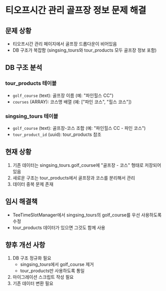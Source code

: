 # 티오프시간 관리 골프장 정보 문제 해결

## 문제 상황
- 티오프시간 관리 페이지에서 골프장 드롭다운이 비어있음
- DB 구조가 복잡함 (singsing_tours와 tour_products 모두 골프장 정보 포함)

## DB 구조 분석

### tour_products 테이블
- `golf_course` (text): 골프장 이름 (예: "파인힐스 CC")
- `courses` (ARRAY): 코스명 배열 (예: ["파인 코스", "힐스 코스"])

### singsing_tours 테이블
- `golf_course` (text): 골프장-코스 조합 (예: "파인힐스 CC - 파인 코스")
- `tour_product_id` (uuid): tour_products 참조

## 현재 상황
1. 기존 데이터는 singsing_tours.golf_course에 "골프장 - 코스" 형태로 저장되어 있음
2. 새로운 구조는 tour_products에서 골프장과 코스를 분리해서 관리
3. 데이터 중복 문제 존재

## 임시 해결책
- TeeTimeSlotManager에서 singsing_tours의 golf_course를 우선 사용하도록 수정
- tour_products 데이터가 있으면 그것도 함께 사용

## 향후 개선 사항
1. DB 구조 정규화 필요
   - singsing_tours에서 golf_course 제거
   - tour_products만 사용하도록 통일
2. 마이그레이션 스크립트 작성 필요
3. 기존 데이터 변환 필요
